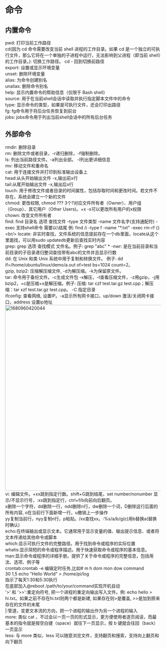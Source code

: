 # 命令 
  ## 内置命令
  pwd: 打印当前工作路径<br/>
  cd(因为 cd 命令需要改变当前 shell 进程的工作目录。如果 cd 是一个独立的可执行文件，那么它将在一个单独的子进程中运行，无法影响到父进程（即当前 shell）的工作目录。): 切换工作路径。 cd - 回到切换前路径<br/>
  export: 设置或显示环境变量<br/>
  unset: 删除环境变量<br/>
  alias: 为命令创建别名<br/>
  unalias: 删除命令别名<br/>
  help: 显示内置命令的帮助信息（仅限于 Bash shell）<br/>
  source: 用于在当前shell会话中读取并执行指定脚本文件中的命令<br/>
  type: 显示命令的类型，如果是可执行文件，还会打印出路径<br/>
  fg: fg命令用于将后台任务恢复到前台<br/>
  jobs: jobs命令用于列出当前shell会话中的所有后台任务<br/>
  ## 外部命令
  rmdir: 删除目录<br/>
  rm: 删除文件或者目录，-r递归删除，-f强制删除。<br/>
  ls: 列出当前路径文件。-a列出全部。 -l列出更详细信息<br/>
  mv: 移动文件和重命名<br/>
  cat: 用于连接文件并打印到标准输出设备上<br/>
  head:从头开始输出文件 -x,输出前x行<br/>
  tail:从尾开始输出文件 -x,输出后x行<br/>
  touch: 用于修改文件或者目录的时间属性，包括存取时间和更改时间。若文件不存在，系统会建立一个新的文件<br/>
  chmod: 更改权限, chmod ??? 3个?对应文件所有者（Owner）、用户组（Group）、其它用户（Other Users)。+x -x可以更改所有用户的x权限<br/>
  chown: 改变文件所有者<br/>
  find: find 目录名 选项 查找文件 -type 文件类型 -name 文件名字(支持通配符) -exec 支持shell命令 需要以\结尾 例: find \/i -type f -name "*.txt" -exec rm-rf {} \<br/>
  locate: 非实时查找，文件系统的信息提前存在一个db里面，locate从这个里面找，可以用sudo updatedb更新后查找实时内容<br/>
  grep: grep 选项 查找模式 文件名。例子: grep "abc" * -nwr: 是在当前目录和当前目录的子目录递归整词查找带有abc的文件并且显示行数<br/> 
  dd: 在 Unix 和类 Unix 系统中用于复制和转换文件。 例子: dd if=/home/ubuntu/linux/demo/a.out of=test bs=1024 count=2。<br/> 
  gzip, bzip2: 压缩解压缩文件, -d为解压缩。-k为保留原文件。<br/> 
  tar: 命令用于备份文件。-c生成文件包 -x解压，-t查看压缩文件，-z用gzip，-j用bzip2，+c是压缩+x是解压缩。例子: 压缩: tar czf test.tar.gz test.cpp；解压缩：tar xzf test.tar.gz test.cpp。 -C 指定目录<br/> 
  ifconfig: 查看网络, 设置IP。-a显示所有网卡接口，up/down 激活/关闭网卡接口，address 设置ip地址<br/> 
  <img width="600" alt="1680960420044" src="https://user-images.githubusercontent.com/86211987/230723705-0aec325b-ce34-4e5c-8c9e-12366f28ecf1.png"><br/> 
  vi: 编辑文件。+xx跳到指定行数。shift+G跳到结尾，set number/nonumber 显示/不显示行号，:xx跳到指定行，ctrl+f/b向前向后翻页。<br/> 
  x删除一个字符，dd删除一行，ndd删除n行，dw删除一个词，D删除这行后面的所有内容, o在当前行下面新增一行，u撤销上一步操作<br/> 
  yy复制当前行，nyy复制n行，p粘贴。/xx查找xx。:%s/a/b/g(c)用b替换a(替换时确认)<br/> 
  echo:在终端输出或显示文本。它通常用于显示变量的值、输出提示信息、或者将文本传递给其他命令或脚本<br/> 
  which:显示可执行文件的完整路径。用于找到命令或程序的实际位置<br/>
  whatis:显示简短的命令或程序描述。用于快速获取命令或程序的基本信息。<br/> 
  man:显示命令或程序的详细手册。提供了关于命令或程序的完整信息，包括用法、选项、例子等<br/> 
  crontab:crontab -e 编辑定时任务,比如# m h dom mon dow command<br/> 
                                      30 1,5 echo "Hello World" > /home/pi/log<br/> 
                                      指示了每天1:30和5:30执行<br/> 
          在底部加入@reboot /path/to/your/command实现开机自动<br/>
  '>' 和 '>>':重定向符号, 把一个进程的重定向输出写入文件。例: echo hello > hi.txt。如果之前不存在hi.txt则两个都是新建, 如果存在则>是覆盖, >>是加到原来存在的文件的末尾<br/>
  |:管道，变更文本流的方向，把一个进程的输出作为另一个进程的输入<br/>
  more: 类似 cat ，不过会以一页一页的形式显示，更方便使用者逐页阅读，而最基本的指令就是按空白键（space）就往下一页显示，按 b 键就会往回（back）一页显示  <br/>
  less: 与 more 类似，less 可以随意浏览文件，支持翻页和搜索，支持向上翻页和向下翻页 <br/>

